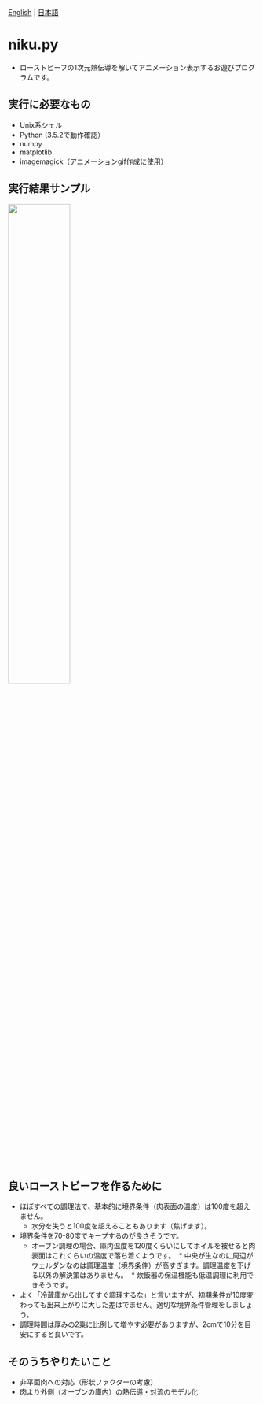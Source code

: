 [English](README_en.md) | [日本語](README.md)

# niku.py
* ローストビーフの1次元熱伝導を解いてアニメーション表示するお遊びプログラムです。

## 実行に必要なもの
* Unix系シェル
* Python (3.5.2で動作確認）
* numpy
* matplotlib
* imagemagick（アニメーションgif作成に使用）

## 実行結果サンプル
<img src="sample.gif" width="50%" height="50%">

## 良いローストビーフを作るために
* ほぼすべての調理法で、基本的に境界条件（肉表面の温度）は100度を超えません。
  * 水分を失うと100度を超えることもあります（焦げます）。
* 境界条件を70-80度でキープするのが良さそうです。
  * オーブン調理の場合、庫内温度を120度くらいにしてホイルを被せると肉表面はこれくらいの温度で落ち着くようです。
  * 中央が生なのに周辺がウェルダンなのは調理温度（境界条件）が高すぎます。調理温度を下げる以外の解決策はありません。
  * 炊飯器の保温機能も低温調理に利用できそうです。
* よく「冷蔵庫から出してすぐ調理するな」と言いますが、初期条件が10度変わっても出来上がりに大した差はでません。適切な境界条件管理をしましょう。
* 調理時間は厚みの2乗に比例して増やす必要がありますが、2cmで10分を目安にすると良いです。

## そのうちやりたいこと
* 非平面肉への対応（形状ファクターの考慮）
* 肉より外側（オーブンの庫内）の熱伝導・対流のモデル化
